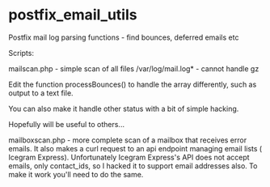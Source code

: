 # postfix_email_utils

Postfix mail log parsing functions - find bounces, deferred emails etc

Scripts:

mailscan.php - simple scan of all files /var/log/mail.log* - cannot handle gz

Edit the function processBounces() to handle the array differently, such as output to a text file.

You can also make it handle other status with a bit of simple hacking.

Hopefully will be useful to others...

mailboxscan.php - more complete scan of a mailbox that receives error emails. It also makes a curl request to an api endpoint managing email lists ( Icegram Express). Unfortunately Icegram Express's API does not accept emails, only contact_ids, so I hacked it to support email addresses also. To make it work you'll need to do the same.
